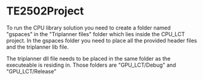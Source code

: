 # TE2502Project

To run the CPU library solution you need to create a folder named "gspaces" in the "Triplanner files" folder which lies inside the CPU_LCT project. In the gspaces folder you need to place all the provided header files and the triplanner lib file.

The triplanner dll file needs to be placed in the same folder as the executeable is residing in. Those folders are "GPU_LCT/Debug" and "GPU_LCT/Release"
